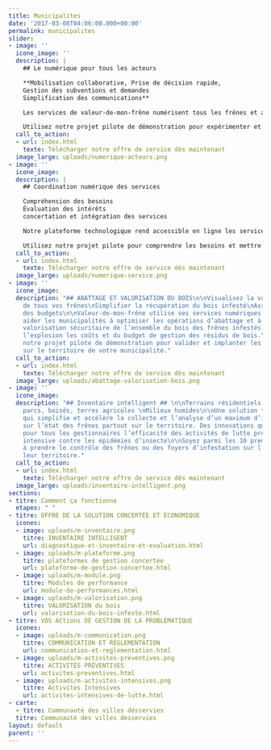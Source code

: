 ```yaml
---
title: Municipalites
date: '2017-03-08T04:06:00.000+00:00'
permalink: municipalites
slider:
- image: ''
  icone_image: ''
  description: |
    ## Le numérique pour tous les acteurs

    **Mobilisation collaborative, Prise de décision rapide,
    Gestion des subventions et demandes
    Simplification des communications**

    Les services de valeur-de-mon-frêne numérisent tous les frênes et aident la municipalité à outiller rapidement ses citoyens et professionnels tout en les responsabilisant grâce aux supports interactifs et intelligents.

    Utilisez notre projet pilote de démonstration pour expérimenter et visualiser les retombées bénéfiques immédiat de cette innovation.
  call_to_action:
  - url: index.html
    texte: Télécharger notre offre de service dès maintenant
  image_large: uploads/numerique-acteurs.png
- image: ''
  icone_image: 
  description: |
    ## Coordination numérique des services

    Compréhension des besoins
    Évaluation des intérêts
    concertation et intégration des services

    Notre plateforme technologique rend accessible en ligne les services de soutien municipaux, techniques et professionnels pour tous les propriétaires de frênes. Ce qui aide à gagner du temps et économiser jusqu’à 40 % sur les coûts  d’intervention.

    Utilisez notre projet pilote pour comprendre les besoins et mettre en place le service de coordination numérique des activités de gestion de l’épidémie.
  call_to_action:
  - url: index.html
    texte: Télécharger notre offre de service dès maintenant
  image_large: uploads/numerique-service.png
- image: ''
  icone_image: 
  description: "## ABATTAGE ET VALORISATION DU BOIS\n\nVisualisez la valeur du bois
    de tous vos frênes\nSimplifier la récupération du bois infesté\nAssurez la maîtrise
    des budgets\n\nValeur-de-mon-frêne utilise ses services numériques novateurs pour
    aider les municipalités à optimiser les opérations d’abattage et à soutenir la
    valorisation sécuritaire de l’ensemble du bois des frênes infestés. \nCeci limitant
    l’explosion les coûts et du budget de gestion des résidus de bois.\n\nUtilisez
    notre projet pilote de démonstration pour valider et implanter les services innovants
    sur le territoire de votre municipalité."
  call_to_action:
  - url: index.html
    texte: Télécharger notre offre de service dès maintenant
  image_large: uploads/abattage-valorisation-bois.png
- image: ''
  icone_image: 
  description: "## Inventaire intelligent ## \n\nTerrains résidentiels et institutionnels\nRues,
    parcs, boisés, terres agricoles \nMilieux humides\n\nUne solution technologique
    qui simplifie et accélère la collecte et l’analyse d’un maximum d’informations
    sur l’état des frênes partout sur le territoire. Des innovations qui améliorent
    pour tous les gestionnaires l’efficacité des activités de lutte préventive et
    intensive contre les épidémies d’insecte\n\nSoyez parmi les 10 premières municipalités
    à prendre le contrôle des frênes ou des foyers d’infestation sur l’ensemble de
    leur territoire."
  call_to_action:
  - url: index.html
    texte: Télécharger notre offre de service dès maintenant
  image_large: uploads/inventaire-intelligent.png
sections:
- titre: Comment ça fonctionne
  etapes: " "
- titre: OFFRE DE LA SOLUTION CONCERTÉE ET ÉCONOMIQUE
  icones:
  - image: uploads/m-inventaire.png
    titre: INVENTAIRE INTELLIGENT
    url: diagnostique-et-inventaire-et-evaluation.html
  - image: uploads/m-plateforme.png
    titre: plateformes de gestion concertée
    url: plateforme-de-gestion-concertee.html
  - image: uploads/m-module.png
    titre: Modules de performance
    url: module-de-performances.html
  - image: uploads/m-valorisation.png
    titre: VALORISATION du bois
    url: valorisation-du-bois-infeste.html
- titre: VOS ACtions DE GESTION DE LA PROBLÈMATIQUE
  icones:
  - image: uploads/m-communication.png
    titre: COMMUNICATION ET RÈGLEMENTATION
    url: communication-et-reglementation.html
  - image: uploads/m-activites-preventives.png
    titre: ACTIVITÉS PRÉVENTIVES
    url: activites-preventives.html
  - image: uploads/m-activites-intensives.png
    titre: Activites Intensives
    url: activites-intensives-de-lutte.html
- carte:
  - titre: Communauté des villes désservies
  titre: Communauté des villes desservies
layout: default
parent: ''
---
```


